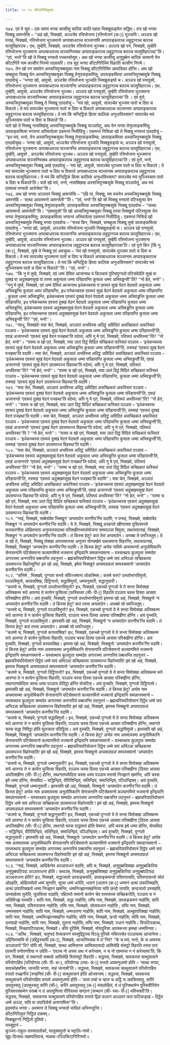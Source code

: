 ```yaml
---
title: १० १० कीटागिरिसुत्तम्

---
```


१७४. एवं मे सुतं – एकं समयं भगवा कासीसु चारिकं चरति महता भिक्खुसङ्घेन सद्धिम्। तत्र खो भगवा भिक्खू आमन्तेसि – ‘‘अहं खो, भिक्खवे, अञ्ञत्रेव रत्तिभोजना [रत्तिभोजनं (क॰)] भुञ्जामि। अञ्ञत्र खो पनाहं, भिक्खवे, रत्तिभोजना भुञ्जमानो अप्पाबाधतञ्च सञ्जानामि अप्पातङ्कतञ्च लहुट्ठानञ्च बलञ्च फासुविहारञ्च। एथ, तुम्हेपि, भिक्खवे, अञ्ञत्रेव रत्तिभोजना भुञ्जथ। अञ्ञत्र खो पन, भिक्खवे, तुम्हेपि रत्तिभोजना भुञ्जमाना अप्पाबाधतञ्च सञ्जानिस्सथ अप्पातङ्कतञ्च लहुट्ठानञ्च बलञ्च फासुविहारञ्चा’’ति। ‘‘एवं, भन्ते’’ति खो ते भिक्खू भगवतो पच्चस्सोसुम्। अथ खो भगवा कासीसु अनुपुब्बेन चारिकं चरमानो येन कीटागिरि नाम कासीनं निगमो तदवसरि। तत्र सुदं भगवा कीटागिरिस्मिं विहरति कासीनं निगमे।  
१७५. तेन खो पन समयेन अस्सजिपुनब्बसुका नाम भिक्खू कीटागिरिस्मिं आवासिका होन्ति। अथ खो सम्बहुला भिक्खू येन अस्सजिपुनब्बसुका भिक्खू तेनुपसङ्कमिंसु; उपसङ्कमित्वा अस्सजिपुनब्बसुके भिक्खू एतदवोचुं – ‘‘भगवा खो, आवुसो, अञ्ञत्रेव रत्तिभोजना भुञ्जति भिक्खुसङ्घो च। अञ्ञत्र खो पनावुसो, रत्तिभोजना भुञ्जमाना अप्पाबाधतञ्च सञ्जानन्ति अप्पातङ्कतञ्च लहुट्ठानञ्च बलञ्च फासुविहारञ्च। एथ, तुम्हेपि, आवुसो, अञ्ञत्रेव रत्तिभोजना भुञ्जथ। अञ्ञत्र खो पनावुसो, तुम्हेपि रत्तिभोजना भुञ्जमाना अप्पाबाधतञ्च सञ्जानिस्सथ अप्पातङ्कतञ्च लहुट्ठानञ्च बलञ्च फासुविहारञ्चा’’ति । एवं वुत्ते, अस्सजिपुनब्बसुका भिक्खू ते भिक्खू एतदवोचुं – ‘‘मयं खो, आवुसो, सायञ्चेव भुञ्जाम पातो च दिवा च विकाले। ते मयं सायञ्चेव भुञ्जमाना पातो च दिवा च विकाले अप्पाबाधतञ्च सञ्जानाम अप्पातङ्कतञ्च लहुट्ठानञ्च बलञ्च फासुविहारञ्च। ते मयं किं सन्दिट्ठिकं हित्वा कालिकं अनुधाविस्साम? सायञ्चेव मयं भुञ्जिस्साम पातो च दिवा च विकाले’’ति।  
यतो खो ते भिक्खू नासक्खिंसु अस्सजिपुनब्बसुके भिक्खू सञ्ञापेतुं, अथ येन भगवा तेनुपसङ्कमिंसु; उपसङ्कमित्वा भगवन्तं अभिवादेत्वा एकमन्तं निसीदिंसु। एकमन्तं निसिन्ना खो ते भिक्खू भगवन्तं एतदवोचुं – ‘‘इध मयं, भन्ते, येन अस्सजिपुनब्बसुका भिक्खू तेनुपसङ्कमिम्ह; उपसङ्कमित्वा अस्सजिपुनब्बसुके भिक्खू एतदवोचुम्ह – ‘भगवा खो, आवुसो, अञ्ञत्रेव रत्तिभोजना भुञ्जति भिक्खुसङ्घो च; अञ्ञत्र खो पनावुसो, रत्तिभोजना भुञ्जमाना अप्पाबाधतञ्च सञ्जानन्ति अप्पातङ्कतञ्च लहुट्ठानञ्च बलञ्च फासुविहारञ्च। एथ, तुम्हेपि, आवुसो , अञ्ञत्रेव रत्तिभोजना भुञ्जथ। अञ्ञत्र खो पनावुसो, तुम्हेपि रत्तिभोजना भुञ्जमाना अप्पाबाधतञ्च सञ्जानिस्सथ अप्पातङ्कतञ्च लहुट्ठानञ्च बलञ्च फासुविहारञ्चा’ति। एवं वुत्ते, भन्ते, अस्सजिपुनब्बसुका भिक्खू अम्हे एतदवोचुं – ‘मयं खो, आवुसो, सायञ्चेव भुञ्जाम पातो च दिवा च विकाले। ते मयं सायञ्चेव भुञ्जमाना पातो च दिवा च विकाले अप्पाबाधतञ्च सञ्जानाम अप्पातङ्कतञ्च लहुट्ठानञ्च बलञ्च फासुविहारञ्च। ते मयं किं सन्दिट्ठिकं हित्वा कालिकं अनुधाविस्साम? सायञ्चेव मयं भुञ्जिस्साम पातो च दिवा च विकाले’ति। यतो खो मयं, भन्ते, नासक्खिम्ह अस्सजिपुनब्बसुके भिक्खू सञ्ञापेतुं, अथ मयं एतमत्थं भगवतो आरोचेमा’’ति।  
१७६. अथ खो भगवा अञ्ञतरं भिक्खुं आमन्तेसि – ‘‘एहि त्वं, भिक्खु, मम वचनेन अस्सजिपुनब्बसुके भिक्खू आमन्तेहि – ‘सत्था आयस्मन्ते आमन्तेती’’’ति। ‘‘एवं, भन्ते’’ति खो सो भिक्खु भगवतो पटिस्सुत्वा येन अस्सजिपुनब्बसुका भिक्खू तेनुपसङ्कमि; उपसङ्कमित्वा अस्सजिपुनब्बसुके भिक्खू एतदवोच – ‘‘सत्था आयस्मन्ते आमन्तेती’’ति। ‘‘एवमावुसो’’ति खो अस्सजिपुनब्बसुका भिक्खू तस्स भिक्खुनो पटिस्सुत्वा येन भगवा तेनुपसङ्कमिंसु; उपसङ्कमित्वा भगवन्तं अभिवादेत्वा एकमन्तं निसीदिंसु। एकमन्तं निसिन्ने खो अस्सजिपुनब्बसुके भिक्खू भगवा एतदवोच – ‘‘सच्चं किर, भिक्खवे, सम्बहुला भिक्खू तुम्हे उपसङ्कमित्वा एतदवोचुं – ‘भगवा खो, आवुसो, अञ्ञत्रेव रत्तिभोजना भुञ्जति भिक्खुसङ्घो च। अञ्ञत्र खो पनावुसो, रत्तिभोजना भुञ्जमाना अप्पाबाधतञ्च सञ्जानन्ति अप्पातङ्कतञ्च लहुट्ठानञ्च बलञ्च फासुविहारञ्च। एथ, तुम्हेपि, आवुसो, अञ्ञत्रेव रत्तिभोजना भुञ्जथ। अञ्ञत्र खो पनावुसो, तुम्हेपि रत्तिभोजना भुञ्जमाना अप्पाबाधतञ्च सञ्जानिस्सथ अप्पातङ्कतञ्च लहुट्ठानञ्च बलञ्च फासुविहारञ्चा’ति। एवं वुत्ते किर [किं नु (क॰)], भिक्खवे, तुम्हे ते भिक्खू एवं अवचुत्थ – ‘मयं खो पनावुसो, सायञ्चेव भुञ्जाम पातो च दिवा च विकाले। ते मयं सायञ्चेव भुञ्जमाना पातो च दिवा च विकाले अप्पाबाधतञ्च सञ्जानाम अप्पातङ्कतञ्च लहुट्ठानञ्च बलञ्च फासुविहारञ्च। ते मयं किं सन्दिट्ठिकं हित्वा कालिकं अनुधाविस्साम? सायञ्चेव मयं भुञ्जिस्साम पातो च दिवा च विकाले’’’ति। ‘‘एवं, भन्ते’’।  
१७७. ‘‘किं नु मे तुम्हे, भिक्खवे, एवं धम्मं देसितं आजानाथ यं किञ्चायं पुरिसपुग्गलो पटिसंवेदेति सुखं वा दुक्खं वा अदुक्खमसुखं वा तस्स अकुसला धम्मा परिहायन्ति कुसला धम्मा अभिवड्ढन्ती’’ति? ‘‘नो हेतं, भन्ते’’। ‘‘ननु मे तुम्हे, भिक्खवे, एवं धम्मं देसितं आजानाथ इधेकच्चस्स यं एवरूपं सुखं वेदनं वेदयतो अकुसला धम्मा अभिवड्ढन्ति कुसला धम्मा परिहायन्ति, इध पनेकच्चस्स एवरूपं सुखं वेदनं वेदयतो अकुसला धम्मा परिहायन्ति , कुसला धम्मा अभिवड्ढन्ति, इधेकच्चस्स एवरूपं दुक्खं वेदनं वेदयतो अकुसला धम्मा अभिवड्ढन्ति कुसला धम्मा परिहायन्ति, इध पनेकच्चस्स एवरूपं दुक्खं वेदनं वेदयतो अकुसला धम्मा परिहायन्ति कुसला धम्मा अभिवड्ढन्ति, इधेकच्चस्स एवरूपं अदुक्खमसुखं वेदनं वेदयतो अकुसला धम्मा अभिवड्ढन्ति कुसला धम्मा परिहायन्ति, इध पनेकच्चस्स एवरूपं अदुक्खमसुखं वेदनं वेदयतो अकुसला धम्मा परिहायन्ति कुसला धम्मा अभिवड्ढन्ती’’ति? ‘‘एवं, भन्ते’’।  
१७८. ‘‘साधु, भिक्खवे! मया चेतं, भिक्खवे, अञ्ञातं अभविस्स अदिट्ठं अविदितं असच्छिकतं अफस्सितं पञ्ञाय – ‘इधेकच्चस्स एवरूपं सुखं वेदनं वेदयतो अकुसला धम्मा अभिवड्ढन्ति कुसला धम्मा परिहायन्ती’ति, एवाहं अजानन्तो ‘एवरूपं सुखं वेदनं पजहथा’ति वदेय्यं; अपि नु मे एतं, भिक्खवे, पतिरूपं अभविस्सा’’ति? ‘‘नो हेतं, भन्ते’’। ‘‘यस्मा च खो एतं, भिक्खवे, मया ञातं दिट्ठं विदितं सच्छिकतं फस्सितं पञ्ञाय – ‘इधेकच्चस्स एवरूपं सुखं वेदनं वेदयतो अकुसला धम्मा अभिवड्ढन्ति कुसला धम्मा परिहायन्ती’ति, तस्माहं ‘एवरूपं सुखं वेदनं पजहथा’ति वदामि। मया चेतं, भिक्खवे, अञ्ञातं अभविस्स अदिट्ठं अविदितं असच्छिकतं अफस्सितं पञ्ञाय – ‘इधेकच्चस्स एवरूपं सुखं वेदनं वेदयतो अकुसला धम्मा परिहायन्ति कुसला धम्मा अभिवड्ढन्ती’ति, एवाहं अजानन्तो ‘एवरूपं सुखं वेदनं उपसम्पज्ज विहरथा’ति वदेय्यं; अपि नु मे एतं, भिक्खवे, पतिरूपं अभविस्सा’’ति? ‘‘नो हेतं, भन्ते’’। ‘‘यस्मा च खो एतं, भिक्खवे, मया ञातं दिट्ठं विदितं सच्छिकतं फस्सितं पञ्ञाय – ‘इधेकच्चस्स एवरूपं सुखं वेदनं वेदयतो अकुसला धम्मा परिहायन्ति, कुसला धम्मा अभिवड्ढन्ती’ति, तस्माहं ‘एवरूपं सुखं वेदनं उपसम्पज्ज विहरथा’ति वदामि।  
१७९. ‘‘मया चेतं, भिक्खवे, अञ्ञातं अभविस्स अदिट्ठं अविदितं असच्छिकतं अफस्सितं पञ्ञाय – ‘इधेकच्चस्स एवरूपं दुक्खं वेदनं वेदयतो अकुसला धम्मा अभिवड्ढन्ति कुसला धम्मा परिहायन्ती’ति, एवाहं अजानन्तो ‘एवरूपं दुक्खं वेदनं पजहथा’ति वदेय्यं; अपि नु मे एतं, भिक्खवे, पतिरूपं अभविस्सा’’ति? ‘‘नो हेतं, भन्ते’’। ‘‘यस्मा च खो एतं, भिक्खवे, मया ञातं दिट्ठं विदितं सच्छिकतं फस्सितं पञ्ञाय – ‘इधेकच्चस्स एवरूपं दुक्खं वेदनं वेदयतो अकुसला धम्मा अभिवड्ढन्ति कुसला धम्मा परिहायन्ती’ति, तस्माहं ‘एवरूपं दुक्खं वेदनं पजहथा’ति वदामि। मया चेतं, भिक्खवे, अञ्ञातं अभविस्स अदिट्ठं अविदितं असच्छिकतं अफस्सितं पञ्ञाय – ‘इधेकच्चस्स एवरूपं दुक्खं वेदनं वेदयतो अकुसला धम्मा परिहायन्ति कुसला धम्मा अभिवड्ढन्ती’ति, एवाहं अजानन्तो ‘एवरूपं दुक्खं वेदनं उपसम्पज्ज विहरथा’ति वदेय्यं; अपि नु मे एतं, भिक्खवे, पतिरूपं अभविस्सा’’ति ? ‘‘नो हेतं, भन्ते’’। ‘‘यस्मा च खो एतं, भिक्खवे, मया ञातं दिट्ठं विदितं सच्छिकतं फस्सितं पञ्ञाय – ‘इधेकच्चस्स एवरूपं दुक्खं वेदनं वेदयतो अकुसला धम्मा परिहायन्ति कुसला धम्मा अभिवड्ढन्ती’ति, तस्माहं ‘एवरूपं दुक्खं वेदनं उपसम्पज्ज विहरथा’ति वदामि।  
१८०. ‘‘मया चेतं, भिक्खवे, अञ्ञातं अभविस्स अदिट्ठं अविदितं असच्छिकतं अफस्सितं पञ्ञाय – ‘इधेकच्चस्स एवरूपं अदुक्खमसुखं वेदनं वेदयतो अकुसला धम्मा अभिवड्ढन्ति कुसला धम्मा परिहायन्ती’ति, एवाहं अजानन्तो ‘एवरूपं अदुक्खमसुखं वेदनं पजहथा’ति वदेय्यं; अपि नु मे एतं, भिक्खवे, पतिरूपं अभविस्सा’’ति? ‘‘नो हेतं, भन्ते’’। ‘‘यस्मा च खो एतं, भिक्खवे, मया ञातं दिट्ठं विदितं सच्छिकतं फस्सितं पञ्ञाय – ‘इधेकच्चस्स एवरूपं अदुक्खमसुखं वेदनं वेदयतो अकुसला धम्मा अभिवड्ढन्ति कुसला धम्मा परिहायन्ती’ति, तस्माहं ‘एवरूपं अदुक्खमसुखं वेदनं पजहथा’ति वदामि’’। मया चेतं, भिक्खवे, अञ्ञातं अभविस्स अदिट्ठं अविदितं असच्छिकतं अफस्सितं पञ्ञाय – ‘इधेकच्चस्स एवरूपं अदुक्खमसुखं वेदनं वेदयतो अकुसला धम्मा परिहायन्ति कुसला धम्मा अभिवड्ढन्ती’ति, एवाहं अजानन्तो ‘एवरूपं अदुक्खमसुखं वेदनं उपसम्पज्ज विहरथा’ति वदेय्यं; अपि नु मे एतं, भिक्खवे, पतिरूपं अभविस्सा’’ति? ‘‘नो हेतं, भन्ते’’। ‘‘यस्मा च खो एतं, भिक्खवे, मया ञातं दिट्ठं विदितं सच्छिकतं फस्सितं पञ्ञाय – ‘इधेकच्चस्स एवरूपं अदुक्खमसुखं वेदनं वेदयतो अकुसला धम्मा परिहायन्ति कुसला धम्मा अभिवड्ढन्ती’ति, तस्माहं ‘एवरूपं अदुक्खमसुखं वेदनं उपसम्पज्ज विहरथा’ति वदामि।  
१८१. ‘‘नाहं, भिक्खवे, सब्बेसंयेव भिक्खूनं ‘अप्पमादेन करणीय’न्ति वदामि; न पनाहं, भिक्खवे, सब्बेसंयेव भिक्खूनं ‘न अप्पमादेन करणीय’न्ति वदामि। ये ते, भिक्खवे, भिक्खू अरहन्तो खीणासवा वुसितवन्तो कतकरणीया ओहितभारा अनुप्पत्तसदत्था परिक्खीणभवसंयोजना सम्मदञ्ञा विमुत्ता, तथारूपानाहं, भिक्खवे, भिक्खूनं ‘न अप्पमादेन करणीय’न्ति वदामि। तं किस्स हेतु? कतं तेसं अप्पमादेन। अभब्बा ते पमज्जितुम्। ये च खो ते, भिक्खवे, भिक्खू सेक्खा अप्पत्तमानसा अनुत्तरं योगक्खेमं पत्थयमाना विहरन्ति, तथारूपानाहं, भिक्खवे, भिक्खूनं ‘अप्पमादेन करणीय’न्ति वदामि। तं किस्स हेतु? अप्पेव नामिमे आयस्मन्तो अनुलोमिकानि सेनासनानि पटिसेवमाना कल्याणमित्ते भजमाना इन्द्रियानि समन्नानयमाना – यस्सत्थाय कुलपुत्ता सम्मदेव अगारस्मा अनगारियं पब्बजन्ति तदनुत्तरं – ब्रह्मचरियपरियोसानं दिट्ठेव धम्मे सयं अभिञ्ञा सच्छिकत्वा उपसम्पज्ज विहरेय्युन्ति! इमं खो अहं, भिक्खवे, इमेसं भिक्खूनं अप्पमादफलं सम्पस्समानो ‘अप्पमादेन करणीय’न्ति वदामि।  
१८२. ‘‘सत्तिमे , भिक्खवे, पुग्गला सन्तो संविज्जमाना लोकस्मिम्। कतमे सत्त? उभतोभागविमुत्तो, पञ्ञाविमुत्तो, कायसक्खि, दिट्ठिप्पत्तो, सद्धाविमुत्तो, धम्मानुसारी, सद्धानुसारी।  
‘‘कतमो च, भिक्खवे, पुग्गलो उभतोभागविमुत्तो? इध, भिक्खवे, एकच्चो पुग्गलो ये ते सन्ता विमोक्खा अतिक्कम्म रूपे आरुप्पा ते कायेन फुसित्वा [फस्सित्वा (सी॰ पी॰)] विहरति पञ्ञाय चस्स दिस्वा आसवा परिक्खीणा होन्ति। अयं वुच्चति, भिक्खवे, पुग्गलो उभतोभागविमुत्तो इमस्स खो अहं, भिक्खवे, भिक्खुनो ‘न अप्पमादेन करणीय’न्ति वदामि। तं किस्स हेतु? कतं तस्स अप्पमादेन। अभब्बो सो पमज्जितुम्।  
‘‘कतमो च, भिक्खवे, पुग्गलो पञ्ञाविमुत्तो? इध, भिक्खवे, एकच्चो पुग्गलो ये ते सन्ता विमोक्खा अतिक्कम्म रूपे आरुप्पा ते न कायेन फुसित्वा विहरति, पञ्ञाय चस्स दिस्वा आसवा परिक्खीणा होन्ति। अयं वुच्चति, भिक्खवे, पुग्गलो पञ्ञाविमुत्तो। इमस्सपि खो अहं, भिक्खवे, भिक्खुनो ‘न अप्पमादेन करणीय’न्ति वदामि। तं किस्स हेतु? कतं तस्स अप्पमादेन। अभब्बो सो पमज्जितुम्।  
‘‘कतमो च, भिक्खवे, पुग्गलो कायसक्खि? इध, भिक्खवे, एकच्चो पुग्गलो ये ते सन्ता विमोक्खा अतिक्कम्म रूपे आरुप्पा ते कायेन फुसित्वा विहरति, पञ्ञाय चस्स दिस्वा एकच्चे आसवा परिक्खीणा होन्ति। अयं वुच्चति, भिक्खवे, पुग्गलो कायसक्खि। इमस्स खो अहं, भिक्खवे, भिक्खुनो ‘अप्पमादेन करणीय’न्ति वदामि। तं किस्स हेतु? अप्पेव नाम अयमायस्मा अनुलोमिकानि सेनासनानि पटिसेवमानो कल्याणमित्ते भजमानो इन्द्रियानि समन्नानयमानो – यस्सत्थाय कुलपुत्ता सम्मदेव अगारस्मा अनगारियं पब्बजन्ति तदनुत्तरं – ब्रह्मचरियपरियोसानं दिट्ठेव धम्मे सयं अभिञ्ञा सच्छिकत्वा उपसम्पज्ज विहरेय्याति! इमं खो अहं, भिक्खवे, इमस्स भिक्खुनो अप्पमादफलं सम्पस्समानो ‘अप्पमादेन करणीय’न्ति वदामि।  
‘‘कतमो च, भिक्खवे, पुग्गलो दिट्ठिप्पत्तो? इध, भिक्खवे, एकच्चो पुग्गलो ये ते सन्ता विमोक्खा अतिक्कम्म रूपे आरुप्पा ते न कायेन फुसित्वा विहरति, पञ्ञाय चस्स दिस्वा एकच्चे आसवा परिक्खीणा होन्ति, तथागतप्पवेदिता चस्स धम्मा पञ्ञाय वोदिट्ठा होन्ति वोचरिता। अयं वुच्चति, भिक्खवे, पुग्गलो दिट्ठिप्पत्तो। इमस्सपि खो अहं, भिक्खवे, भिक्खुनो ‘अप्पमादेन करणीय’न्ति वदामि। तं किस्स हेतु? अप्पेव नाम अयमायस्मा अनुलोमिकानि सेनासनानि पटिसेवमानो कल्याणमित्ते भजमानो इन्द्रियानि समन्नानयमानो – यस्सत्थाय कुलपुत्ता सम्मदेव अगारस्मा अनगारियं पब्बजन्ति तदनुत्तरं – ब्रह्मचरियपरियोसानं दिट्ठेव धम्मे सयं अभिञ्ञा सच्छिकत्वा उपसम्पज्ज विहरेय्याति! इमं खो अहं, भिक्खवे, इमस्स भिक्खुनो अप्पमादफलं सम्पस्समानो ‘अप्पमादेन करणीय’न्ति वदामि।  
‘‘कतमो च, भिक्खवे, पुग्गलो सद्धाविमुत्तो। इध, भिक्खवे, एकच्चो पुग्गलो ये ते सन्ता विमोक्खा अतिक्कम्म रूपे आरुप्पा ते न कायेन फुसित्वा विहरति, पञ्ञाय चस्स दिस्वा एकच्चे आसवा परिक्खीणा होन्ति, तथागते चस्स सद्धा निविट्ठा होति मूलजाता पतिट्ठिता। अयं वुच्चति, भिक्खवे, पुग्गलो सद्धाविमुत्तो। इमस्सपि खो अहं, भिक्खवे, भिक्खुनो ‘अप्पमादेन करणीय’न्ति वदामि। तं किस्स हेतु? अप्पेव नाम अयमायस्मा अनुलोमिकानि सेनासनानि पटिसेवमानो कल्याणमित्ते भजमानो इन्द्रियानि समन्नानयमानो – यस्सत्थाय कुलपुत्ता सम्मदेव अगारस्मा अनगारियं पब्बजन्ति तदनुत्तरं – ब्रह्मचरियपरियोसानं दिट्ठेव धम्मे सयं अभिञ्ञा सच्छिकत्वा उपसम्पज्ज विहरेय्याति! इमं खो अहं, भिक्खवे, इमस्स भिक्खुनो अप्पमादफलं सम्पस्समानो ‘अप्पमादेन करणीय’न्ति वदामि।  
‘‘कतमो च, भिक्खवे, पुग्गलो धम्मानुसारी? इध, भिक्खवे, एकच्चो पुग्गलो ये ते सन्ता विमोक्खा अतिक्कम्म रूपे आरुप्पा ते न कायेन फुसित्वा विहरति, पञ्ञाय चस्स दिस्वा एकच्चे आसवा परिक्खीणा [दिस्वा आसवा अपरिक्खीणा (सी॰ पी॰)] होन्ति, तथागतप्पवेदिता चस्स धम्मा पञ्ञाय मत्तसो निज्झानं खमन्ति, अपि चस्स इमे धम्मा होन्ति, सेय्यथिदं – सद्धिन्द्रियं, वीरियिन्द्रियं, सतिन्द्रियं, समाधिन्द्रियं, पञ्ञिन्द्रियम्। अयं वुच्चति, भिक्खवे, पुग्गलो धम्मानुसारी। इमस्सपि खो अहं, भिक्खवे, भिक्खुनो ‘अप्पमादेन करणीय’न्ति वदामि। तं किस्स हेतु? अप्पेव नाम अयमायस्मा अनुलोमिकानि सेनासनानि पटिसेवमानो कल्याणमित्ते भजमानो इन्द्रियानि समन्नानयमानो – यस्सत्थाय कुलपुत्ता सम्मदेव अगारस्मा अनगारियं पब्बजन्ति तदनुत्तरं – ब्रह्मचरियपरियोसानं दिट्ठेव धम्मे सयं अभिञ्ञा सच्छिकत्वा उपसम्पज्ज विहरेय्याति ! इमं खो अहं, भिक्खवे, इमस्स भिक्खुनो अप्पमादफलं सम्पस्समानो ‘अप्पमादेन करणीय’न्ति वदामि।  
‘‘कतमो च, भिक्खवे, पुग्गलो सद्धानुसारी? इध, भिक्खवे, एकच्चो पुग्गलो ये ते सन्ता विमोक्खा अतिक्कम्म रूपे आरुप्पा ते न कायेन फुसित्वा विहरति, पञ्ञाय चस्स दिस्वा एकच्चे आसवा परिक्खीणा [दिस्वा आसवा अपरिक्खीणा (सी॰ पी॰)] होन्ति, तथागते चस्स सद्धामत्तं होति पेममत्तं, अपि चस्स इमे धम्मा होन्ति, सेय्यथिदं – सद्धिन्द्रियं, वीरियिन्द्रियं, सतिन्द्रियं, समाधिन्द्रियं, पञ्ञिन्द्रियम्। अयं वुच्चति, भिक्खवे, पुग्गलो सद्धानुसारी। इमस्सपि खो अहं, भिक्खवे, भिक्खुनो ‘अप्पमादेन करणीय’न्ति वदामि। तं किस्स हेतु? अप्पेव नाम अयमायस्मा अनुलोमिकानि सेनासनानि पटिसेवमानो कल्याणमित्ते भजमानो इन्द्रियानि समन्नानयमानो – यस्सत्थाय कुलपुत्ता सम्मदेव अगारस्मा अनगारियं पब्बजन्ति तदनुत्तरं – ब्रह्मचरियपरियोसानं दिट्ठेव धम्मे सयं अभिञ्ञा सच्छिकत्वा उपसम्पज्ज विहरेय्याति! इमं खो अहं, भिक्खवे, इमस्स भिक्खुनो अप्पमादफलं सम्पस्समानो ‘अप्पमादेन करणीय’न्ति वदामि।  
१८३. ‘‘नाहं, भिक्खवे, आदिकेनेव अञ्ञाराधनं वदामि; अपि च, भिक्खवे, अनुपुब्बसिक्खा अनुपुब्बकिरिया अनुपुब्बपटिपदा अञ्ञाराधना होति। कथञ्च, भिक्खवे, अनुपुब्बसिक्खा अनुपुब्बकिरिया अनुपुब्बपटिपदा अञ्ञाराधना होति? इध, भिक्खवे, सद्धाजातो उपसङ्कमति, उपसङ्कमन्तो पयिरुपासति, पयिरुपासन्तो सोतं ओदहति, ओहितसोतो धम्मं सुणाति, सुत्वा धम्मं धारेति, धतानं [धातानं (क॰)] धम्मानं अत्थं उपपरिक्खति, अत्थं उपपरिक्खतो धम्मा निज्झानं खमन्ति, धम्मनिज्झानक्खन्तिया सति छन्दो जायति, छन्दजातो उस्सहति, उस्साहेत्वा तुलेति, तुलयित्वा पदहति, पहितत्तो समानो कायेन चेव परमसच्चं सच्छिकरोति, पञ्ञाय च नं अतिविज्झ पस्सति। सापि नाम, भिक्खवे, सद्धा नाहोसि; तम्पि नाम, भिक्खवे, उपसङ्कमनं नाहोसि; सापि नाम, भिक्खवे, पयिरुपासना नाहोसि; तम्पि नाम, भिक्खवे, सोतावधानं नाहोसि ; तम्पि नाम, भिक्खवे, धम्मस्सवनं नाहोसि; सापि नाम, भिक्खवे, धम्मधारणा नाहोसि; सापि नाम, भिक्खवे, अत्थूपपरिक्खा नाहोसि; सापि नाम, भिक्खवे, धम्मनिज्झानक्खन्ति नाहोसि; सोपि नाम, भिक्खवे, छन्दो नाहोसि; सोपि नाम, भिक्खवे, उस्साहो नाहोसि; सापि नाम, भिक्खवे, तुलना नाहोसि; तम्पि नाम, भिक्खवे, पधानं नाहोसि। विप्पटिपन्नात्थ, भिक्खवे, मिच्छापटिपन्नात्थ, भिक्खवे। कीव दूरेविमे, भिक्खवे, मोघपुरिसा अपक्कन्ता इमम्हा धम्मविनया।  
१८४. ‘‘अत्थि , भिक्खवे, चतुप्पदं वेय्याकरणं यस्सुद्दिट्ठस्स विञ्ञू पुरिसो नचिरस्सेव पञ्ञायत्थं आजानेय्य। उद्दिसिस्सामि वो [उद्दिट्ठस्सापि (क॰)], भिक्खवे, आजानिस्सथ मे त’’न्ति? ‘‘के च मयं, भन्ते, के च धम्मस्स अञ्ञातारो’’ति? योपि सो, भिक्खवे, सत्था आमिसगरु आमिसदायादो आमिसेहि संसट्ठो विहरति तस्स पायं एवरूपी पणोपणविया न उपेति – ‘एवञ्च नो अस्स अथ नं करेय्याम, न च नो एवमस्स न नं करेय्यामा’ति, किं पन, भिक्खवे, यं तथागतो सब्बसो आमिसेहि विसंसट्ठो विहरति। सद्धस्स, भिक्खवे, सावकस्स सत्थुसासने परियोगाहिय [परियोगाय (सी॰ पी॰ क॰), परियोगय्ह (स्या॰ कं॰)] वत्ततो अयमनुधम्मो होति – ‘सत्था भगवा, सावकोहमस्मि; जानाति भगवा, नाहं जानामी’ति। सद्धस्स, भिक्खवे, सावकस्स सत्थुसासने परियोगाहिय वत्ततो रुळ्हनीयं [रुम्हनियं (सी॰ पी॰)] सत्थुसासनं होति ओजवन्तम्। सद्धस्स, भिक्खवे, सावकस्स सत्थुसासने परियोगाहिय वत्ततो अयमनुधम्मो होति – ‘कामं तचो च न्हारु च अट्ठि च अवसिस्सतु, सरीरे उपसुस्सतु [उपसुस्सतु सरीरे (सी॰), सरीरे अवसुस्सतु (क॰)] मंसलोहितं, यं तं पुरिसथामेन पुरिसवीरियेन पुरिसपरक्कमेन पत्तब्बं न तं अपापुणित्वा वीरियस्स सण्ठानं [सन्थानं (सी॰ स्या॰ पी॰)] भविस्सती’ति। सद्धस्स, भिक्खवे, सावकस्स सत्थुसासने परियोगाहिय वत्ततो द्विन्नं फलानं अञ्ञतरं फलं पाटिकङ्खं – दिट्ठेव धम्मे अञ्ञा, सति वा उपादिसेसे अनागामिता’’ति।  
इदमवोच भगवा। अत्तमना ते भिक्खू भगवतो भासितं अभिनन्दुन्ति।  
कीटागिरिसुत्तं निट्ठितं दसमम्।  
भिक्खुवग्गो निट्ठितो दुतियो।  
तस्सुद्दानं –  
कुञ्जर-राहुल-सस्सतलोको, मालुक्यपुत्तो च भद्दालि-नामो।  
खुद्द-दिजाथ-सहम्पतियाचं, नाळक-रञ्ञिकिटागिरिनामो॥  